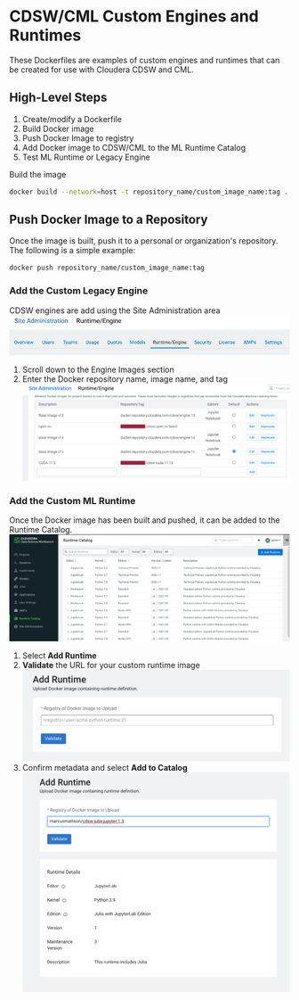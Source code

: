 # CDSW/CML Custom Engines and Runtimes
These Dockerfiles are examples of custom engines and runtimes that can be created for use with Cloudera CDSW and CML.

## High-Level Steps
1. Create/modify a Dockerfile
2. Build Docker image
3. Push Docker Image to registry
4. Add Docker image to CDSW/CML to the ML Runtime Catalog
5. Test ML Runtime or Legacy Engine

Build the image
```bash
docker build --network=host -t repository_name/custom_image_name:tag . -f Dockerfile
```
## Push Docker Image to a Repository
Once the image is built, push it to a personal or organization's repository. The following is a simple example:

```bash
docker push repository_name/custom_image_name:tag
```

### Add the Custom Legacy Engine
CDSW engines are add using the Site Administration area
![image](images/site-admin.png)

1. Scroll down to the Engine Images section
2. Enter the Docker repository name, image name, and tag
![image](images/add-engine.png)

### Add the Custom ML Runtime 
Once the Docker image has been built and pushed, it can be added to the Runtime Catalog.
![image](images/cdsw-ml-runtimes.png)

1. Select **Add Runtime**
2. **Validate** the URL for your custom runtime image
    ![image](images/add-runtime.png)
3. Confirm metadata and select **Add to Catalog**
    ![image](images/confirm-metadata.png)
